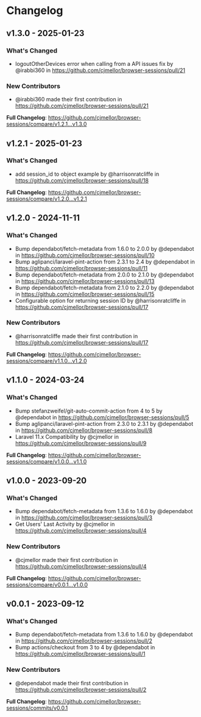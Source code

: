 # Changelog

## v1.3.0 - 2025-01-23

### What's Changed

* logoutOtherDevices error when calling from a API issues fix by @irabbi360 in https://github.com/cjmellor/browser-sessions/pull/21

### New Contributors

* @irabbi360 made their first contribution in https://github.com/cjmellor/browser-sessions/pull/21

**Full Changelog**: https://github.com/cjmellor/browser-sessions/compare/v1.2.1...v1.3.0

## v1.2.1 - 2025-01-23

### What's Changed

* add session_id to object example by @harrisonratcliffe in https://github.com/cjmellor/browser-sessions/pull/18

**Full Changelog**: https://github.com/cjmellor/browser-sessions/compare/v1.2.0...v1.2.1

## v1.2.0 - 2024-11-11

### What's Changed

* Bump dependabot/fetch-metadata from 1.6.0 to 2.0.0 by @dependabot in https://github.com/cjmellor/browser-sessions/pull/10
* Bump aglipanci/laravel-pint-action from 2.3.1 to 2.4 by @dependabot in https://github.com/cjmellor/browser-sessions/pull/11
* Bump dependabot/fetch-metadata from 2.0.0 to 2.1.0 by @dependabot in https://github.com/cjmellor/browser-sessions/pull/13
* Bump dependabot/fetch-metadata from 2.1.0 to 2.2.0 by @dependabot in https://github.com/cjmellor/browser-sessions/pull/15
* Configurable option for returning session ID by @harrisonratcliffe in https://github.com/cjmellor/browser-sessions/pull/17

### New Contributors

* @harrisonratcliffe made their first contribution in https://github.com/cjmellor/browser-sessions/pull/17

**Full Changelog**: https://github.com/cjmellor/browser-sessions/compare/v1.1.0...v1.2.0

## v1.1.0 - 2024-03-24

### What's Changed

* Bump stefanzweifel/git-auto-commit-action from 4 to 5 by @dependabot in https://github.com/cjmellor/browser-sessions/pull/5
* Bump aglipanci/laravel-pint-action from 2.3.0 to 2.3.1 by @dependabot in https://github.com/cjmellor/browser-sessions/pull/8
* Laravel 11.x Compatibility by @cjmellor in https://github.com/cjmellor/browser-sessions/pull/9

**Full Changelog**: https://github.com/cjmellor/browser-sessions/compare/v1.0.0...v1.1.0

## v1.0.0 - 2023-09-20

### What's Changed

- Bump dependabot/fetch-metadata from 1.3.6 to 1.6.0 by @dependabot in https://github.com/cjmellor/browser-sessions/pull/3
- Get Users' Last Activity by @cjmellor in https://github.com/cjmellor/browser-sessions/pull/4

### New Contributors

- @cjmellor made their first contribution in https://github.com/cjmellor/browser-sessions/pull/4

**Full Changelog**: https://github.com/cjmellor/browser-sessions/compare/v0.0.1...v1.0.0

## v0.0.1 - 2023-09-12

### What's Changed

- Bump dependabot/fetch-metadata from 1.3.6 to 1.6.0 by @dependabot in https://github.com/cjmellor/browser-sessions/pull/2
- Bump actions/checkout from 3 to 4 by @dependabot in https://github.com/cjmellor/browser-sessions/pull/1

### New Contributors

- @dependabot made their first contribution in https://github.com/cjmellor/browser-sessions/pull/2

**Full Changelog**: https://github.com/cjmellor/browser-sessions/commits/v0.0.1
